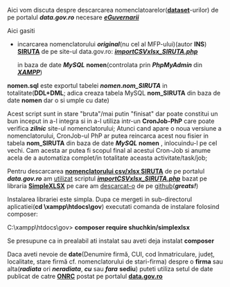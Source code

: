 
Aici vom discuta despre descarcarea nomenclatoarelor([**dataset**](https://data.gov.ro/pages/developers)-urilor) de pe portalul ***data.gov.ro*** necesare [***eGuvernarii***](https://www.startupcafe.ro/taxe/video-tutoriale-ro-e-factura-cum-inscrii-sistem-cum-emiti-e-facturi-instrumente-gratuite)

Aici gasiti 

- incarcarea nomenclatorului ***original***(nu cel al MFP-ului)(autor **INS**) [**SIRUTA**](https://data.gov.ro/dataset/0b91d96d-1727-4037-af67-6bfc3db52139/resource/a43597c1-6af9-4ca9-adb7-0b5c7873d8fa/) de pe site-ul data.gov.ro: [***importCSVxlsx_SIRUTA.php***](https://github.com/stefanache/MFP-ANAF-RO/blob/main/php_scripts/mfp/importCSVxlsx_SIRUTA.php)

  in baza de date ***MySQL*** **nomen**(controlata prin ***PhpMyAdmin*** din [***XAMPP***](https://www.apachefriends.org/download.html))

**nomen.sql** este exportul tabelei ***nomen.nom_SIRUTA*** in totalitate(**DDL+DML**; adica creaza tabela MySQL **nom_SIRUTA** din baza de date **nomen** dar o si umple cu date)

Acest script sunt in stare "bruta"/mai putin "finisat" dar poate constitui un bun inceput in a-l integra si in a-l utiliza intr-un **CronJob-PhP** care poate verifica ***zilnic*** site-ul nomenclatorului;
Atunci cand apare o noua versiune a nomenclatorului, CronJob-ul PhP ar putea reincarca acest nou fisier in tabela **nom_SIRUTA** din baza de date ***MySQL*** **nomen** , inlocuindu-l pe cel vechi.
Cam acesta ar putea fi scopul final al acestui Cron-Job si anume acela de a automatiza complet/in totalitate aceasta activitate/task/job;

Pentru descarcarea [**nomenclatorului csv/xlsx SIRUTA**](https://data.gov.ro/dataset/0b91d96d-1727-4037-af67-6bfc3db52139/resource/a43597c1-6af9-4ca9-adb7-0b5c7873d8fa/) de pe portalul ***data.gov.ro*** am [utilizat](https://itecnote.com/tecnote/php-read-excel-xlsx-file-using-simplexlsx-in-php/) scriptul [***importCSVxlsx_SIRUTA.php***](https://github.com/stefanache/MFP-ANAF-RO/blob/main/php_scripts/mfp/importCSVxlsx_SIRUTA.php) bazat pe libraria [**SimpleXLSX**](https://hotexamples.com/examples/-/SimpleXLSX/-/php-simplexlsx-class-examples.html) pe care am [descarcat-o](https://www.php.net/manual/en/book.simplexml.php) de pe [github](https://github.com/shuchkin/simplexlsx)(***greats!***)

Instalarea librariei este simpla.  Dupa ce mergeti in sub-directorul aplicatiei(**cd \xampp\htdocs\gov**) executati comanda de instalare folosind composer:

C:\xampp\htdocs\gov> **composer require shuchkin/simplexlsx**

Se presupune ca in prealabil ati instalat sau aveti deja instalat **composer**


Daca aveti nevoie de **date**(Denumire firmă, CUI, cod înmatriculare, județ, localitate, stare firmă cf. nomenclatorului de stari-firma) despre o **firma** sau alta(***radiata*** ori ***neradiata***, ***cu*** sau ***fara*** **sediu**) puteti utiliza setul de date publicat de catre [**ONRC**](https://www.onrc.ro/index.php/ro/inmatriculari/persoane-juridice) postat pe portalul [**data.gov.ro**](https://data.gov.ro/dataset/firme-inregistrate-la-registrul-comertului-pana-la-data-de-07-ianuarie-2024)
